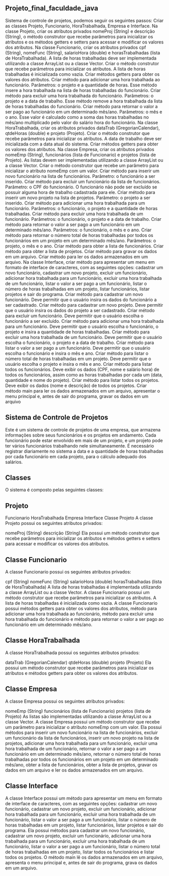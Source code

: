 ## Projeto_final_faculdade_java
Sistema de controle de projetos, podemos seguir os seguintes passos:
Criar as classes Projeto, Funcionario, HoraTrabalhada, Empresa e Interface.
Na classe Projeto, criar os atributos privados nomeProj (String) e descrição (String), o método construtor que recebe parâmetros para inicializar os atributos e os métodos getters e setters para acessar e modificar os valores dos atributos. Na classe Funcionario, criar os atributos privados cpf (String), nomeFunc (String), salarioHora (double) e horasTrabalhadas (lista de HoraTrabalhada). A lista de horas trabalhadas deve ser implementada utilizando a classe ArrayList ou a classe Vector. Criar o método construtor que recebe parâmetros para inicializar os atributos. A lista de horas trabalhadas é inicializada como vazia. Criar métodos getters para obter os valores dos atributos. Criar método para adicionar uma hora trabalhada ao funcionário. Parâmetros: o projeto e a quantidade de horas. Esse método insere a hora trabalhada na lista de horas trabalhadas do funcionário. Criar método para excluir uma hora trabalhada do funcionário. Parâmetros: o projeto e a data de trabalho. Esse método remove a hora trabalhada da lista de horas trabalhadas do funcionário. Criar método para retornar o valor a ser pago ao funcionário em um determinado mês/ano. Parâmetros: o mês e o ano. Esse valor é calculado como a soma das horas trabalhadas no mês/ano multiplicado pelo valor do salário hora do funcionário. Na classe HoraTrabalhada, criar os atributos privados dataTrab (GregorianCalendar), qtdeHoras (double) e projeto (Projeto). Criar o método construtor que recebe parâmetros para inicializar os atributos. A data de trabalho deve ser inicializada com a data atual do sistema. Criar métodos getters para obter os valores dos atributos. Na classe Empresa, criar os atributos privados nomeEmp (String), funcionários (lista de Funcionario) e projetos (lista de Projeto). As listas devem ser implementadas utilizando a classe ArrayList ou a classe Vector. Criar o método construtor que recebe um parâmetro para inicializar o atributo nomeEmp com um valor. Criar método para inserir um novo funcionário na lista de funcionários. Parâmetro: o funcionário a ser inserido. Criar método para excluir um funcionário da lista de funcionários. Parâmetro: o CPF do funcionário. O funcionário não pode ser excluído se possuir alguma hora de trabalho cadastrada para ele. Criar método para inserir um novo projeto na lista de projetos. Parâmetro: o projeto a ser inserido. Criar método para adicionar uma hora trabalhada para um funcionário. Parâmetros: o funcionário, o projeto e a quantidade de horas trabalhadas. Criar método para excluir uma hora trabalhada de um funcionário. Parâmetros: o funcionário, o projeto e a data de trabalho. Criar método para retornar o valor a ser pago a um funcionário em um determinado mês/ano. Parâmetros: o funcionário, o mês e o ano. Criar método para retornar o número total de horas trabalhadas por todos os funcionários em um projeto em um determinado mês/ano. Parâmetros: o projeto, o mês e o ano. Criar método para obter a lista de funcionários. Criar método para obter a lista de projetos. Criar método para gravar os dados em um arquivo. Criar método para ler os dados armazenados em um arquivo. Na classe Interface, criar método para apresentar um menu em formato de interface de caracteres, com as seguintes opções: cadastrar um novo funcionário, cadastrar um novo projeto, excluir um funcionário, adicionar hora trabalhada para um funcionário, excluir uma hora trabalhada de um funcionário, listar o valor a ser pago a um funcionário, listar o número de horas trabalhadas em um projeto, listar funcionários, listar projetos e sair do programa. Criar método para cadastrar um novo funcionário. Deve permitir que o usuário insira os dados do funcionário a ser cadastrado. Criar método para cadastrar um novo projeto. Deve permitir que o usuário insira os dados do projeto a ser cadastrado. Criar método para excluir um funcionário. Deve permitir que o usuário escolha o funcionário a ser excluído. Criar método para adicionar uma hora trabalhada para um funcionário. Deve permitir que o usuário escolha o funcionário, o projeto e insira a quantidade de horas trabalhadas. Criar método para excluir uma hora trabalhada de um funcionário. Deve permitir que o usuário escolha o funcionário, o projeto e a data de trabalho. Criar método para listar o valor a ser pago a um funcionário. Deve permitir que o usuário escolha o funcionário e insira o mês e ano. Criar método para listar o número total de horas trabalhadas em um projeto. Deve permitir que o usuário escolha o projeto e insira o mês e ano. Criar método para listar todos os funcionários. Deve exibir os dados (CPF, nome e salário hora) de todos os funcionários, assim como as horas trabalhadas por cada um (data, quantidade e nome do projeto). Criar método para listar todos os projetos. Deve exibir os dados (nome e descrição) de todos os projetos. Criar método main para ler os dados armazenados em um arquivo, apresentar o menu principal e, antes de sair do programa, gravar os dados em um arquivo

## Sistema de Controle de Projetos
Este é um sistema de controle de projetos de uma empresa, que armazena informações sobre seus funcionários e os projetos em andamento. Cada funcionário pode estar envolvido em mais de um projeto, e um projeto pode ter vários funcionários trabalhando nele simultaneamente. É necessário registrar diariamente no sistema a data e a quantidade de horas trabalhadas por cada funcionário em cada projeto, para o cálculo adequado dos salários.

## Classes
O sistema é composto pelas seguintes classes:

## Projeto
Funcionario HoraTrabalhada Empresa Interface Classe Projeto A classe Projeto possui os seguintes atributos privados:

nomeProj (String) descrição (String) Ela possui um método construtor que recebe parâmetros para inicializar os atributos e métodos getters e setters para acessar e modificar os valores dos atributos.

## Classe Funcionario
A classe Funcionario possui os seguintes atributos privados:

cpf (String) nomeFunc (String) salarioHora (double) horasTrabalhadas (lista de HoraTrabalhada) A lista de horas trabalhadas é implementada utilizando a classe ArrayList ou a classe Vector. A classe Funcionario possui um método construtor que recebe parâmetros para inicializar os atributos. A lista de horas trabalhadas é inicializada como vazia. A classe Funcionario possui métodos getters para obter os valores dos atributos, método para adicionar uma hora trabalhada ao funcionário, método para excluir uma hora trabalhada do funcionário e método para retornar o valor a ser pago ao funcionário em um determinado mês/ano.

## Classe HoraTrabalhada
A classe HoraTrabalhada possui os seguintes atributos privados:

dataTrab (GregorianCalendar) qtdeHoras (double) projeto (Projeto) Ela possui um método construtor que recebe parâmetros para inicializar os atributos e métodos getters para obter os valores dos atributos.

## Classe Empresa
A classe Empresa possui os seguintes atributos privados:

nomeEmp (String) funcionários (lista de Funcionario) projetos (lista de Projeto) As listas são implementadas utilizando a classe ArrayList ou a classe Vector. A classe Empresa possui um método construtor que recebe um parâmetro para inicializar o atributo nomeEmp com um valor. Ela possui métodos para inserir um novo funcionário na lista de funcionários, excluir um funcionário da lista de funcionários, inserir um novo projeto na lista de projetos, adicionar uma hora trabalhada para um funcionário, excluir uma hora trabalhada de um funcionário, retornar o valor a ser pago a um funcionário em um determinado mês/ano, retornar o número total de horas trabalhadas por todos os funcionários em um projeto em um determinado mês/ano, obter a lista de funcionários, obter a lista de projetos, gravar os dados em um arquivo e ler os dados armazenados em um arquivo.

## Classe Interface
A classe Interface possui um método para apresentar um menu em formato de interface de caracteres, com as seguintes opções: cadastrar um novo funcionário, cadastrar um novo projeto, excluir um funcionário, adicionar hora trabalhada para um funcionário, excluir uma hora trabalhada de um funcionário, listar o valor a ser pago a um funcionário, listar o número de horas trabalhadas em um projeto, listar funcionários, listar projetos e sair do programa. Ela possui métodos para cadastrar um novo funcionário, cadastrar um novo projeto, excluir um funcionário, adicionar uma hora trabalhada para um funcionário, excluir uma hora trabalhada de um funcionário, listar o valor a ser pago a um funcionário, listar o número total de horas trabalhadas em um projeto, listar todos os funcionários e listar todos os projetos. O método main lê os dados armazenados em um arquivo, apresenta o menu principal e, antes de sair do programa, grava os dados em um arquivo.